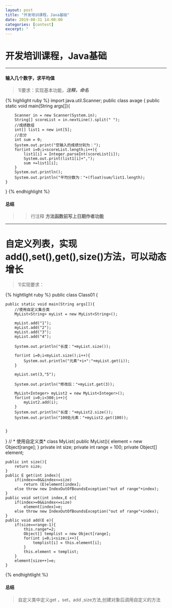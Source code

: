 ```yaml
---
layout: post
title: "开发培训课程，Java基础"
date: 2019-08-31 14:00:00
categories: [contest]
excerpt: "  "
---
```


# 开发培训课程，Java基础
***
#### 输入几个数字，求平均值
> 1)要求：实现基本功能，***注释，命名***

{% highlight ruby %}
import java.util.Scanner;
public class avage {
	public static void main(String args[]){

        Scanner in = new Scanner(System.in);
        String[] scoreList = in.nextLine().split(" ");
        //成绩数组
        int[] list1 = new int[5];
        //总分
        int sum = 0;
        System.out.print("您输入的成绩分别为：");
        for(int i=0;i<scoreList.length;i++){
            list1[i] = Integer.parseInt(scoreList[i]);
            System.out.print(list1[i]+",");
            sum +=list1[i];
        }
        System.out.println();
        System.out.println("平均分数为："+(float)sum/list1.length);
    }
}
{% endhighlight %}


#### 总结

>> 行注释
>> **方法函数前写上日期作者功能**

***


# 自定义列表，实现add(),set(),get(),size()方法，可以动态增长
> 1)实现要求：

 
 {% hightlight ruby %}
public class Class01 {


    public static void main(String args[]){
        //使用自定义集合类
        MyList<String> myList = new MyList<String>();

        myList.add("1");
        myList.add("2");
        myList.add("3");
        myList.add("4");

        System.out.println("长度："+myList.size());

        for(int i=0;i<myList.size();i++){
            System.out.println("元素"+i+":"+myList.get(i));
        }

        myList.set(3,"5");

        System.out.println("修改后："+myList.get(3));

        MyList<Integer> myList2 = new MyList<Integer>();
        for(int i=0;i<300;i++){
            myList2.add(i);
        }
        System.out.println("长度："+myList2.size());
        System.out.println("100处元素："+myList2.get(100));


    }
}
// * 使用自定义类* 
class MyList<E>{
    public MyList(){
        element = new Object[range];
    }
    private int size;
    private int range = 100;
    private Object[] element;

    public int size(){
        return size;
    }
    public E get(int index){
        if(index>=0&&index<=size)
            return (E)element[index];
        else throw new IndexOutOfBoundsException("out of range"+index);
    }
    public void set(int index,E e){
        if(index>=0&&index<=size)
            element[index]=e;
        else throw new IndexOutOfBoundsException("out of range"+index);
    }
    public void add(E e){
        if(size==range-1){
            this.range*=2;
            Object[] templist = new Object[range];
            for(int i=0;i<size;i++){
                templist[i] = this.element[i];
            }
            this.element = templist;
        }
        element[size++]=e;
    }

{% endhightlight %}

#### 总结

> 自定义类中定义get ，set，add ,size方法,创建对象后调用自定义的方法
